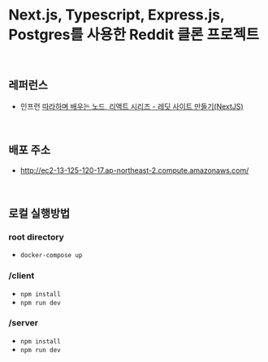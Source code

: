 # Next.js, Typescript, Express.js, Postgres를 사용한 Reddit 클론 프로젝트   

<br />

## 레퍼런스

- 인프런 [따라하며 배우는 노드, 리액트 시리즈 - 레딧 사이트 만들기(NextJS)](https://www.inflearn.com/course/%EB%94%B0%EB%9D%BC%ED%95%98%EB%8A%94-%EB%A0%88%EB%94%A7#)

<br />

## 배포 주소

- http://ec2-13-125-120-17.ap-northeast-2.compute.amazonaws.com/   

<br />

## 로컬 실행방법

### root directory

- `docker-compose up`

### /client

- `npm install`
- `npm run dev`

### /server

- `npm install`
- `npm run dev`
